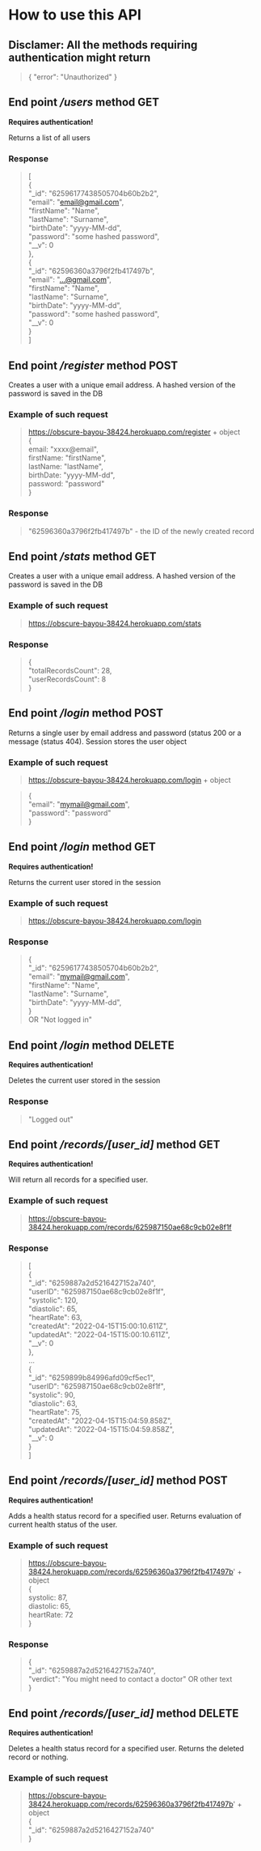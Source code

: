 # How to use this API <br>

## Disclamer: All the methods requiring authentication might return
>{
>    "error": "Unauthorized"
>}

## End point */users* method GET<br>

**Requires authentication!**

Returns a list of all users<br>

### Response<br>
>[<br>
>    {<br>
>        "_id": "62596177438505704b60b2b2",<br>
>        "email": "email@gmail.com",<br>
>        "firstName": "Name",<br>
>        "lastName": "Surname",<br>
>        "birthDate": "yyyy-MM-dd",<br>
>        "password": "some hashed password",<br>
>        "__v": 0<br>
>    },<br>
>    {<br>
>        "_id": "62596360a3796f2fb417497b",<br>
>        "email": "...@gmail.com",<br>
>        "firstName": "Name",<br>
>        "lastName": "Surname",<br>
>        "birthDate": "yyyy-MM-dd",<br>
>        "password": "some hashed password",<br>
>        "__v": 0<br>
>    }<br>
>]<br>

## End point */register* method POST<br>

Creates a user with a unique email address. A hashed version of the password is saved in the DB<br>

### Example of such request<br>
>https://obscure-bayou-38424.herokuapp.com/register + object <br>
>   {<br>
>        email: "xxxx@email",<br>
>        firstName: "firstName",<br>
>        lastName: "lastName",<br>
>        birthDate: "yyyy-MM-dd",<br>
>        password: "password"<br>
>   }<br>

### Response<br>
>"62596360a3796f2fb417497b"   - the ID of the newly created record<br>


## End point */stats* method GET<br>

Creates a user with a unique email address. A hashed version of the password is saved in the DB<br>

### Example of such request<br>
>https://obscure-bayou-38424.herokuapp.com/stats <br>


### Response<br>
>{<br>
    "totalRecordsCount": 28,<br>
    "userRecordsCount": 8<br>
}<br>

## End point */login* method POST<br>

Returns a single user by email address and password (status 200 or a message (status 404). Session stores the user object<br>

### Example of such request<br>

>https://obscure-bayou-38424.herokuapp.com/login + object<br>

>{<br>
>    "email": "mymail@gmail.com",<br>
>    "password": "password"<br>
>}<br>

## End point */login* method GET<br>

**Requires authentication!**

Returns the current user stored in the session<br>

### Example of such request<br>

>https://obscure-bayou-38424.herokuapp.com/login <br>

### Response<br>
>{<br>
>    "_id": "62596177438505704b60b2b2",<br>
>    "email": "mymail@gmail.com",<br>
>    "firstName": "Name",<br>
>    "lastName": "Surname",<br>
>    "birthDate": "yyyy-MM-dd",<br>
>}<br>
> OR "Not logged in"<br>

## End point */login* method DELETE<br>

**Requires authentication!**

Deletes the current user stored in the session<br>

### Response<br>

> "Logged out"<br>

## End point */records/[user_id]* method GET<br>

**Requires authentication!**

Will return all records for a specified user.<br>

### Example of such request<br>

>https://obscure-bayou-38424.herokuapp.com/records/625987150ae68c9cb02e8f1f<br>

### Response<br>
>[<br>
>    {<br>
>        "_id": "6259887a2d5216427152a740",<br>
>        "userID": "625987150ae68c9cb02e8f1f",<br>
>        "systolic": 120,<br>
>        "diastolic": 65,<br>
>        "heartRate": 63,<br>
>        "createdAt": "2022-04-15T15:00:10.611Z",<br>
>        "updatedAt": "2022-04-15T15:00:10.611Z",<br>
>        "__v": 0<br>
>    },<br>
>   ...<br>
>    {<br>
>        "_id": "6259899b84996afd09cf5ec1",<br>
>        "userID": "625987150ae68c9cb02e8f1f",<br>
>        "systolic": 90,<br>
>        "diastolic": 63,<br>
>        "heartRate": 75,<br>
>        "createdAt": "2022-04-15T15:04:59.858Z",<br>
>        "updatedAt": "2022-04-15T15:04:59.858Z",<br>
>        "__v": 0<br>
>    }<br>
>]<br>

## End point */records/[user_id]* method POST<br>

**Requires authentication!**

Adds a health status record for a specified user. Returns evaluation of current health status of the user.<br>

### Example of such request<br>

>https://obscure-bayou-38424.herokuapp.com/records/62596360a3796f2fb417497b' + object <br>
>{<br>
>    systolic: 87,<br>
>    diastolic: 65,<br>
>    heartRate: 72<br>
>}<br>

### Response<br>
>{<br>
>  "_id": "6259887a2d5216427152a740",<br>
>  "verdict": "You might need to contact a doctor" OR other text<br>
>}<br>

## End point */records/[user_id]* method DELETE<br>

**Requires authentication!**

Deletes a health status record for a specified user. Returns the deleted record or nothing.<br>

### Example of such request<br>

>https://obscure-bayou-38424.herokuapp.com/records/62596360a3796f2fb417497b' + object <br>
>{<br>
>    "_id": "6259887a2d5216427152a740"<br>
>}<br>



